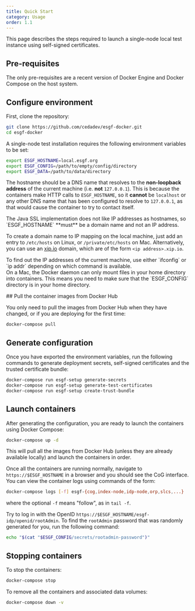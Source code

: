 ```yaml
---
title: Quick Start
category: Usage
order: 1.1
---
```


This page describes the steps required to launch a single-node local test instance
using self-signed certificates.

## Pre-requisites

The only pre-requisites are a recent version of Docker Engine and Docker Compose
on the host system.

## Configure environment

First, clone the repository:

```sh
git clone https://github.com/cedadev/esgf-docker.git
cd esgf-docker
```

A single-node test installation requires the following environment variables to be set:

```sh
export ESGF_HOSTNAME=local.esgf.org
export ESGF_CONFIG=/path/to/empty/config/directory
export ESGF_DATA=/path/to/data/directory
```

The hostname should be a DNS name that resolves to the **non-loopback address**
of the current machine (i.e. **not** `127.0.0.1`). This is because the containers
make HTTP calls to `ESGF_HOSTNAME`, so it **cannot** be `localhost` or any other
DNS name that has been configured to resolve to `127.0.0.1`, as that would cause
the container to try to contact itself.

<div class="note note-warning" markdown="1">
The Java SSL implementation does not like IP addresses as hostnames, so `ESGF_HOSTNAME`
**must** be a domain name and not an IP address.

To create a domain name to IP mapping on the local machine, just add an entry to
`/etc/hosts` on Linux, or `/private/etc/hosts` on Mac. Alternatively, you can
use an [xip.io](http://xip.io/) domain, which are of the form `<ip address>.xip.io`.
</div>

<div class="note note-info" markdown="1">
To find out the IP addresses of the current machine, use either `ifconfig` or `ip addr`
depending on which command is available.
</div>

<div class="note note-warning" markdown="1">
On a Mac, the Docker daemon can only mount files in your home directory into containers.
This means you need to make sure that the `ESGF_CONFIG` directory is in your
home directory.
</div>

## Pull the container images from Docker Hub

You only need to pull the images from Docker Hub when they have changed, or if you
are deploying for the first time:

```sh
docker-compose pull
```

## Generate configuration

Once you have exported the environment variables, run the following commands to
generate deployment secrets, self-signed certificates and the trusted certificate
bundle:

```sh
docker-compose run esgf-setup generate-secrets
docker-compose run esgf-setup generate-test-certificates
docker-compose run esgf-setup create-trust-bundle
```

## Launch containers

After generating the configuration, you are ready to launch the containers using
Docker Compose:

```sh
docker-compose up -d
```

This will pull all the images from Docker Hub (unless they are already available
locally) and launch the containers in order.

Once all the containers are running normally, navigate to `https://$ESGF_HOSTNAME`
in a browser and you should see the CoG interface. You can view the container
logs using commands of the form:

```sh
docker-compose logs [-f] esgf-{cog,index-node,idp-node,orp,slcs,...}
```

where the optional `-f` means "follow", as in `tail -f`.

Try to log in with the OpenID `https://$ESGF_HOSTNAME/esgf-idp/openid/rootAdmin`.
To find the `rootAdmin` password that was randomly generated for you, run the
following command:

```sh
echo "$(cat "$ESGF_CONFIG/secrets/rootadmin-password")"
```

## Stopping containers

To stop the containers:

```sh
docker-compose stop
```

To remove all the containers and associated data volumes:

```sh
docker-compose down -v
```
